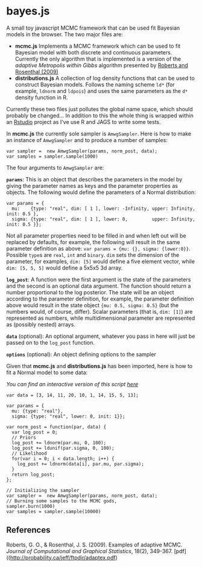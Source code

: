 # bayes.js

A small toy javascript MCMC framework that can be used fit Bayesian models in the browser. The two major files are:

* __mcmc.js__ Implements a MCMC framework which can be used to fit Bayesian model with both discrete and continuous parameters. Currently the only algorithm that is implemented is a version of the *adaptive Metropolis within Gibbs* algorithm presented by [Roberts and Rosenthal (2009) ](http://probability.ca/jeff/ftpdir/adaptex.pdf)
* __distributions.js__ A collection of log density functions that can be used to construct Bayesian models. Follows the naming scheme `ld*` (for example, `ldnorm` and `ldpois`) and uses the same parameters as the `d*` density function in R.

Currently these two files just pollutes the global name space, which should probably be changed... In addition to this the whole thing is wrapped within an [Rstudio](https://www.rstudio.com/) project as I've use R and JAGS to write some tests.

In __mcmc.js__ the currently sole sampler is `AmwgSampler`. Here is how to make an instance of `AmwgSampler` and to produce a number of samples:
```
var sampler =  new AmwgSampler(params, norm_post, data);
var samples = sampler.sample(1000)
```

The four arguments to `AmwgSampler` are:

**`params`**: This is an object that describes the parameters in the model by giving the parameter names as keys and the parameter properties as objects. The following would define the parameters of a Normal distribution:

```
var params = {
  mu:    {type: "real", dim: [ 1 ], lower: -Infinity, upper: Infinity, init: 0.5 }, 
  sigma: {type: "real", dim: [ 1 ], lower: 0,         upper: Infinity, init: 0.5 }};
```

Not all parameter properties need to be filled in and when left out will be replaced by defaults, for example, the following will result in the same parameter definition as above: `var params = {mu: {}, sigma: {lower:0}}`. Possible `type`s are `real`, `int` and `binary`. `dim` sets the dimension of the parameter, for examples, `dim: [5]` would define a five element vector, while `dim: [5, 5, 5]` would define a 5x5x5 3d array. 

**`log_post`**: A function were the first argument is the state of the parameters and the second is an optional data argument. The function should return a number proportional to the log posterior. The state will be an object according to the parameter definition, for example, the parameter definition above would result in the state object `{mu: 0.5, sigma: 0.5}` (but the numbers would, of course, differ). Scalar parameters (that is, `dim: [1]`) are represented as numbers, while multidimensional parameter are represented as (possibly nested) arrays. 

**`data`** (optional): An optional argument, whatever you pass in here will just be passed on to the `log_post` function.

**`options`** (optional): An object defining options to the sampler

Given that **mcmc.js** and **distributions.js** has been imported, here is how to fit a Normal model to some data:

*You can find an interactive version of this script [here](http://codepen.io/rasmusab/pen/LpaKep?editors=001)*

```
var data = [3, 14, 11, 20, 10, 1, 14, 15, 5, 13];

var params = {
  mu: {type: "real"},
  sigma: {type: "real", lower: 0, init: 1}};

var norm_post = function(par, data) {
  var log_post = 0;
  // Priors
  log_post += ldnorm(par.mu, 0, 100);
  log_post += ldunif(par.sigma, 0, 100);
  // Likelihood
  for(var i = 0; i < data.length; i++) {
    log_post += ldnorm(data[i], par.mu, par.sigma);
  }
  return log_post;
};

// Initializing the sampler
var sampler =  new AmwgSampler(params, norm_post, data);
// Burning some samples to the MCMC gods, 
sampler.burn(1000)
var samples = sampler.sample(10000)
```


References
--------------------

Roberts, G. O., & Rosenthal, J. S. (2009). Examples of adaptive MCMC. *Journal of Computational and Graphical Statistics*, 18(2), 349-367. [pdf]((http://probability.ca/jeff/ftpdir/adaptex.pdf)
